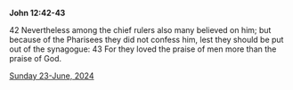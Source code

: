 **John 12:42-43**

42 Nevertheless among the chief rulers also many believed on him; but because of the Pharisees they did not confess him, lest they should be put out of the synagogue: 43 For they loved the praise of men more than the praise of God.

[Sunday 23-June, 2024](https://getbible.net/kjv/John/12/42-43)
